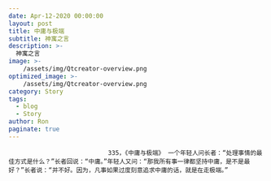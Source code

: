 ```yaml
---
date: Apr-12-2020 00:00:00
layout: post
title: 中庸与极端
subtitle: 神寓之言
description: >-
  神寓之言
image: >-
    /assets/img/Qtcreator-overview.png
optimized_image: >-
    /assets/img/Qtcreator-overview.png
category: Story
tags:
  - blog
  - Story
author: Ron
paginate: true
---
```


							　　335，《中庸与极端》 一个年轻人问长者：“处理事情的最佳方式是什么？”长者回说：“中庸。”年轻人又问：“那我所有事一律都坚持中庸，是不是最好？”长者说：“并不好。因为，凡事如果过度刻意追求中庸的话，就是在走极端。”
							
							
						